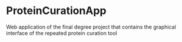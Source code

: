 # ProteinCurationApp
Web application of the final degree project that contains the graphical interface of the repeated protein curation tool
